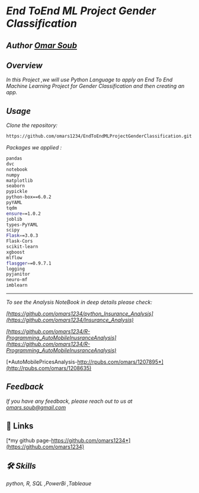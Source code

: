 # *End ToEnd ML Project Gender Classification*



## *Author  [Omar Soub](https://github.com/omars1234)*

## *Overview*

*In this Project ,we will use Python Language to apply an End To End Machine Learning Project for Gender Classification and then creating an app.*

## *Usage*

*Clone the repository:*


```bash
https://github.com/omars1234/EndToEndMLProjectGenderClassification.git
```

*Packages we applied :*

```bash
pandas 
dvc
notebook
numpy
matplotlib
seaborn
pypickle
python-box==6.0.2
pyYAML
tqdm
ensure==1.0.2
joblib
types-PyYAML
scipy
Flask==3.0.3
Flask-Cors
scikit-learn
xgboost
mlflow
flasgger==0.9.7.1
logging
pyjanitor
neuro-mf
imblearn
```

 ----------------------------------------

*To see the Analysis NoteBook in deep details please check:* 

*[https://github.com/omars1234/python_Insurance_Analysis](https://github.com/omars1234/Insurance_Analysis)*

*[https://github.com/omars1234/R-Programming_AutoMobileInusranceAnalysis](https://github.com/omars1234/R-Programming_AutoMobileInusranceAnalysis)*

[*AutoMobilePricesAnalysis-http://rpubs.com/omars/1207895*](http://rpubs.com/omars/1208635)  


## *Feedback*

*If you have any feedback, please reach out to us at omars.soub@gmail.com*

## 🔗 Links

[*my github page-https://github.com/omars1234*](https://github.com/omars1234)

## *🛠 Skills*
*python, R, SQL ,PowerBi ,Tableaue*